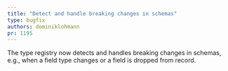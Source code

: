```yaml
---
title: "Detect and handle breaking changes in schemas"
type: bugfix
authors: dominiklohmann
pr: 1195
---
```


The type registry now detects and handles breaking changes in schemas, e.g.,
when a field type changes or a field is dropped from record.
